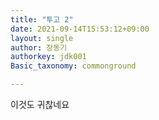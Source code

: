 ```yaml
---
title: "투고 2"
date: 2021-09-14T15:53:12+09:00
layout: single
author: 장동기
authorkey: jdk001
Basic_taxonomy: commonground

---
```


이것도 귀찮네요
